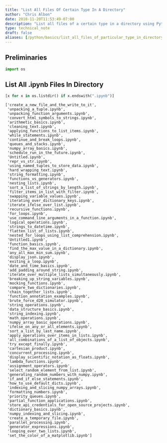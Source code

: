 ```yaml
---
title: "List All Files Of Certain Type In A Directory"
author: "Chris Albon"
date: 2018-11-20T11:53:49-07:00
description: "List all files of a certain type in a directory using Python"
type: technical_note
draft: false
aliases: [/python/basics/list_all_files_of_particular_type_in_directory/]
---
```

## Preliminaries


```python
import os
```

## List All .ipynb Files In Directory


```python
[x for x in os.listdir() if x.endswith(".ipynb")]
```




    ['create_a_new_file_and_the_write_to_it',
     'unpacking_a_tuple.ipynb',
     'unpacking_function_arguments.ipynb',
     'convert_html_symbols_to_strings.ipynb',
     'arithmetic_basics.ipynb',
     'cleaning_text.ipynb',
     'applying_functions_to_list_items.ipynb',
     'while_statements.ipynb',
     'continue_and_break_loops.ipynb',
     'queues_and_stacks.ipynb',
     'numpy_array_basics.ipynb',
     'schedule_run_in_the_future.ipynb',
     'Untitled.ipynb',
     'repr_vs_str.ipynb',
     'using_named_tuples_to_store_data.ipynb',
     'hard_wrapping_text.ipynb',
     'string_formatting.ipynb',
     'functions_vs_generators.ipynb',
     'nesting_lists.ipynb',
     'sort_a_list_of_strings_by_length.ipynb',
     'filter_items_in_list_with_filter.ipynb',
     'swapping_variable_values.ipynb',
     'iterating_over_dictionary_keys.ipynb',
     'iterate_ifelse_over_list.ipynb',
     'recursive_functions.ipynb',
     'for_loops.ipynb',
     'use_command_line_arguments_in_a_function.ipynb',
     'logical_operations.ipynb',
     'strings_to_datetime.ipynb',
     'flatten_list_of_lists.ipynb',
     'nested_for_loops_using_list_comprehension.ipynb',
     'Untitled1.ipynb',
     'function_basics.ipynb',
     'find_the_max_value_in_a_dictionary.ipynb',
     'any_all_max_min_sum.ipynb',
     'display_json.ipynb',
     'exiting_a_loop.ipynb',
     'date_and_time_basics.ipynb',
     'add_padding_around_string.ipynb',
     'iterate_over_multiple_lists_simultaneously.ipynb',
     'breaking_up_string_variables.ipynb',
     'mocking_functions.ipynb',
     'compare_two_dictionaries.ipynb',
     'chain_together_lists.ipynb',
     'function_annotation_examples.ipynb',
     'brute_force_d20_simulator.ipynb',
     'string_operations.ipynb',
     'data_structure_basics.ipynb',
     'string_indexing.ipynb',
     'math_operations.ipynb',
     'numpy_array_basic_operations.ipynb',
     'ifelse_on_any_or_all_elements.ipynb',
     'sort_a_list_by_last_name.ipynb',
     'apply_operations_over_items_in_lists.ipynb',
     'all_combinations_of_a_list_of_objects.ipynb',
     'try_except_finally.ipynb',
     'cartesian_product.ipynb',
     'concurrent_processing.ipynb',
     'display_scientific_notation_as_floats.ipynb',
     'lambda_functions.ipynb',
     'assignment_operators.ipynb',
     'select_random_element_from_list.ipynb',
     'generating_random_numbers_with_numpy.ipynb',
     'if_and_if_else_statements.ipynb',
     'how_to_use_default_dicts.ipynb',
     'indexing_and_slicing_numpy_arrays.ipynb',
     'formatting_numbers.ipynb',
     'priority_queues.ipynb',
     'partial_function_applications.ipynb',
     'store_api_credentials_for_open_source_projects.ipynb',
     'dictionary_basics.ipynb',
     'numpy_indexing_and_slicing.ipynb',
     'create_a_temporary_file.ipynb',
     'parallel_processing.ipynb',
     'generator_expressions.ipynb',
     'looping_over_two_lists.ipynb',
     'set_the_color_of_a_matplotlib.ipynb']


